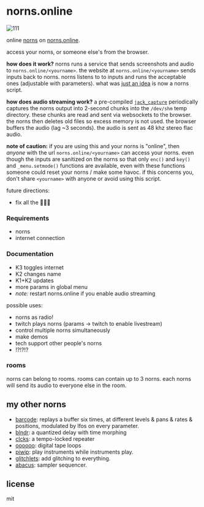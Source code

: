 # norns.online

![111](https://user-images.githubusercontent.com/6550035/99736745-c470c180-2a7b-11eb-80d4-e9b2a02167cf.png)

online [norns](https://monome.org/docs/norns/) on [norns.online](https://norns.online).

access your norns, or someone else's from the browser. 

**how does it work?** norns runs a service that sends screenshots and audio to `norns.online/<yourname>`. the website at `norns.online/<yourname>` sends inputs back to norns. norns listens to to inputs and runs the acceptable ones (adjustable with parameters). what was [just an idea](https://llllllll.co/t/norns-online-crowdsource-your-norns/38492) is now a norns script.

**how does audio streaming work?** a pre-compiled [`jack_capture`](https://github.com/kmatheussen/jack_capture) periodically captures the norns output into 2-second chunks into the `/dev/shm` temp directory. these chunks are read and sent via websockets to the browser. the norns then deletes old files so excess memory is not used. the browser buffers the audio (lag ~3 seconds). the audio is sent as 48 khz stereo flac audio.

**note of caution:** if you are using this and your norns is "online", then *anyone* with the url `norns.online/<yourname>` can access your norns. even though the inputs are sanitized on the norns so that only `enc()` and `key()` and `_menu.setmode()` functions are available, even with these functions someone could reset your norns / make some havoc. if this concerns you, don't share `<yourname>` with anyone or avoid using this script.


future directions:

- fix all the 🐛🐛🐛

### Requirements

- norns 
- internet connection

### Documentation 

- K3 toggles internet
- K2 changes name
- K1+K2 updates
- more params in global menu
- _note:_ restart norns.online if you enable audio streaming

possible uses:

- norns as radio!
- twitch plays norns (params -> twitch to enable livestream)
- control multiple norns simultaneously
- make demos
- tech support other people's norns
- !?!?!?


### rooms

norns can belong to rooms. rooms can contain up to 3 norns. each norns will send its audio to everyone else in the room.

## my other norns

- [barcode](https://github.com/schollz/barcode): replays a buffer six times, at different levels & pans & rates & positions, modulated by lfos on every parameter.
- [blndr](https://github.com/schollz/blndr): a quantized delay with time morphing
- [clcks](https://github.com/schollz/clcks): a tempo-locked repeater
- [oooooo](https://github.com/schollz/oooooo): digital tape loops
- [piwip](https://github.com/schollz/piwip): play instruments while instruments play.
- [glitchlets](https://github.com/schollz/glitchlets): 
add glitching to everything.
- [abacus](https://github.com/schollz/abacus): 
sampler sequencer.

## license

mit